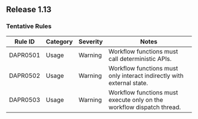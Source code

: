 ## Release 1.13

### Tentative Rules

|  Rule ID  | Category | Severity | Notes                                                                                                                     |
|-----------|----------|----------|---------------------------------------------------------------------------------------------------------------------------|
| DAPR0501  | Usage    | Warning  | Workflow functions must call deterministic APIs.                                                                          |
| DAPR0502  | Usage    | Warning  | Workflow functions must only interact indirectly with external state.                                                     |
| DAPR0503  | Usage    | Warning  | Workflow functions must execute only on the workflow dispatch thread.                                                     |